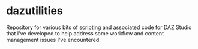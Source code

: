 # dazutilities
Repository for various bits of scripting and associated code for DAZ Studio that I've developed to help address some workflow and content management issues I've encountered.
